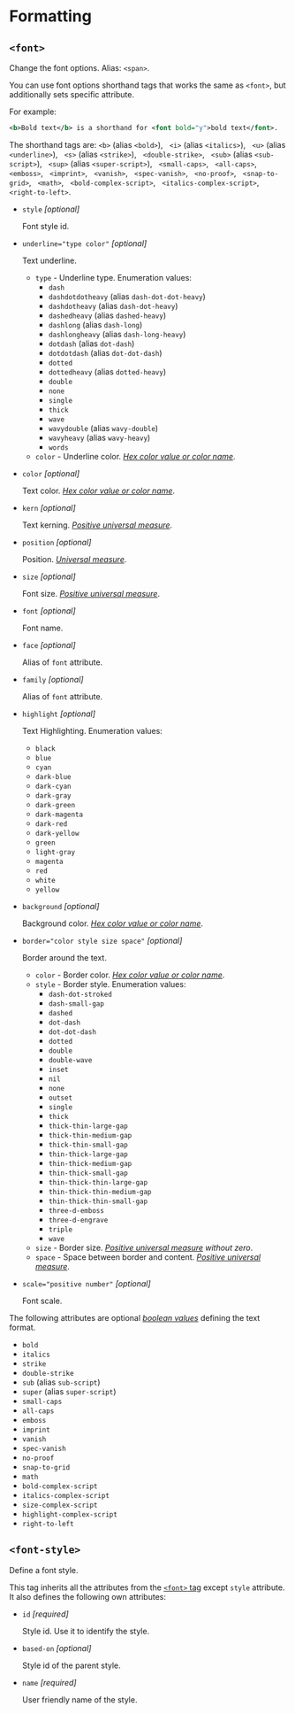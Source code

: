 # Formatting

## `<font>`

Change the font options. Alias: `<span>`.

You can use font options shorthand tags that works the same as
`<font>`, but additionally sets specific attribute.

For example:
```xml
<b>Bold text</b> is a shorthand for <font bold="y">bold text</font>.
```

The shorthand tags are:
`<b>` (alias `<bold>`), &nbsp;
`<i>` (alias `<italics>`), &nbsp;
`<u>` (alias `<underline>`), &nbsp;
`<s>` (alias `<strike>`), &nbsp;
`<double-strike>`, &nbsp;
`<sub>` (alias `<sub-script>`), &nbsp;
`<sup>` (alias `<super-script>`), &nbsp;
`<small-caps>`, &nbsp;
`<all-caps>`, &nbsp;
`<emboss>`, &nbsp;
`<imprint>`, &nbsp;
`<vanish>`, &nbsp;
`<spec-vanish>`, &nbsp;
`<no-proof>`, &nbsp;
`<snap-to-grid>`, &nbsp;
`<math>`, &nbsp;
`<bold-complex-script>`, &nbsp;
`<italics-complex-script>`, &nbsp;
`<right-to-left>`.

<!-- >>> fontTag -->

* `style` *[optional]*
    
    Font style id.

* `underline="type color"` *[optional]*
    
    Text underline.
    * `type` - Underline type. Enumeration values:
        * `dash`
        * `dashdotdotheavy` (alias `dash-dot-dot-heavy`)
        * `dashdotheavy` (alias `dash-dot-heavy`)
        * `dashedheavy` (alias `dashed-heavy`)
        * `dashlong` (alias `dash-long`)
        * `dashlongheavy` (alias `dash-long-heavy`)
        * `dotdash` (alias `dot-dash`)
        * `dotdotdash` (alias `dot-dot-dash`)
        * `dotted`
        * `dottedheavy` (alias `dotted-heavy`)
        * `double`
        * `none`
        * `single`
        * `thick`
        * `wave`
        * `wavydouble` (alias `wavy-double`)
        * `wavyheavy` (alias `wavy-heavy`)
        * `words`
    * `color` - Underline color. *[Hex color value or color name](attributes.md#color)*.

* `color` *[optional]*
    
    Text color. *[Hex color value or color name](attributes.md#color)*.

* `kern` *[optional]*
    
    Text kerning. *[Positive universal measure](attributes.md#positive-universal-measure)*.

* `position` *[optional]*
    
    Position. *[Universal measure](attributes.md#universal-measure)*.

* `size` *[optional]*
    
    Font size. *[Positive universal measure](attributes.md#positive-universal-measure)*.

* `font` *[optional]*
    
    Font name.

* `face` *[optional]*
    
    Alias of `font` attribute.

* `family` *[optional]*
    
    Alias of `font` attribute.

* `highlight` *[optional]*
    
    Text Highlighting. Enumeration values:
    * `black`
    * `blue`
    * `cyan`
    * `dark-blue`
    * `dark-cyan`
    * `dark-gray`
    * `dark-green`
    * `dark-magenta`
    * `dark-red`
    * `dark-yellow`
    * `green`
    * `light-gray`
    * `magenta`
    * `red`
    * `white`
    * `yellow`

* `background` *[optional]*
    
    Background color. *[Hex color value or color name](attributes.md#color)*.

* `border="color style size space"` *[optional]*
    
    Border around the text. 
    * `color` - Border color. *[Hex color value or color name](attributes.md#color)*.
    * `style` - Border style. Enumeration values:
        * `dash-dot-stroked`
        * `dash-small-gap`
        * `dashed`
        * `dot-dash`
        * `dot-dot-dash`
        * `dotted`
        * `double`
        * `double-wave`
        * `inset`
        * `nil`
        * `none`
        * `outset`
        * `single`
        * `thick`
        * `thick-thin-large-gap`
        * `thick-thin-medium-gap`
        * `thick-thin-small-gap`
        * `thin-thick-large-gap`
        * `thin-thick-medium-gap`
        * `thin-thick-small-gap`
        * `thin-thick-thin-large-gap`
        * `thin-thick-thin-medium-gap`
        * `thin-thick-thin-small-gap`
        * `three-d-emboss`
        * `three-d-engrave`
        * `triple`
        * `wave`
    * `size` - Border size. *[Positive universal measure](attributes.md#positive-universal-measure) without zero*.
    * `space` - Space between border and content. *[Positive universal measure](attributes.md#positive-universal-measure)*.

* `scale="positive number"` *[optional]*
    
    Font scale.

The following attributes are optional
*[boolean values](attributes.md#boolean-value)*
defining the text format.

* `bold`
* `italics`
* `strike`
* `double-strike`
* `sub` (alias `sub-script`)
* `super` (alias `super-script`)
* `small-caps`
* `all-caps`
* `emboss`
* `imprint`
* `vanish`
* `spec-vanish`
* `no-proof`
* `snap-to-grid`
* `math`
* `bold-complex-script`
* `italics-complex-script`
* `size-complex-script`
* `highlight-complex-script`
* `right-to-left`

<!-- <<< -->

## `<font-style>`

<!-- >>> fontStyleTag -->

Define a font style.

This tag inherits all the attributes from the [`<font>` tag](#font)
except `style` attribute.
It also defines the following own attributes:

* `id` *[required]*
    
    Style id. Use it to identify the style.

* `based-on` *[optional]*
    
    Style id of the parent style.

* `name` *[required]*
    
    User friendly name of the style.

<!-- <<< -->
